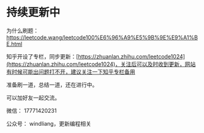 # 持续更新中

为什么刷题：https://leetcode.wang/leetcode100%E6%96%A9%E5%9B%9E%E9%A1%BE.html

知乎开设了专栏，同步更新：[https://zhuanlan.zhihu.com/leetcode1024](https://zhuanlan.zhihu.com/leetcode1024)，关注后可以及时收到更新，网站有时候可能出问题打不开，建议关注一下知乎专栏备用

准备刷一道，总结一道，还在进行中。

可以加好友一起交流。

微信： 17771420231

公众号： windliang，更新编程相关